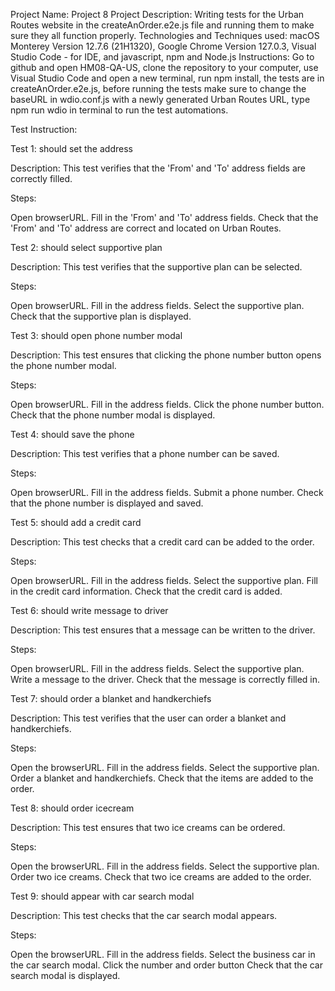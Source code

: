 Project Name: Project 8
Project Description: Writing tests for the Urban Routes website in the createAnOrder.e2e.js file and running them to make sure they all function properly. 
Technologies and Techniques used: macOS Monterey Version 12.7.6 (21H1320), Google Chrome Version 127.0.3, Visual Studio Code - for IDE, and javascript, npm and Node.js 
Instructions: Go to github and open HM08-QA-US, clone the repository to your computer, use Visual Studio Code and open a new terminal, run npm install, the tests are in createAnOrder.e2e.js, before running the tests make sure to change the baseURL in wdio.conf.js with a newly generated Urban Routes URL, type npm run wdio in terminal to run the test automations. 

Test Instruction:

Test 1: should set the address

Description: This test verifies that the 'From' and 'To' address fields are correctly filled.

Steps:

Open browserURL.
Fill in the 'From' and 'To' address fields.
Check that the 'From' and 'To' address are correct and located on Urban Routes.

Test 2: should select supportive plan

Description: This test verifies that the supportive plan can be selected.

Steps:

Open browserURL.
Fill in the address fields.
Select the supportive plan.
Check that the supportive plan is displayed.

Test 3: should open phone number modal

Description: This test ensures that clicking the phone number button opens the phone number modal.

Steps:

Open browserURL.
Fill in the address fields.
Click the phone number button.
Check that the phone number modal is displayed.

Test 4: should save the phone

Description: This test verifies that a phone number can be saved.

Steps:

Open browserURL.
Fill in the address fields.
Submit a phone number.
Check that the phone number is displayed and saved.

Test 5: should add a credit card

Description: This test checks that a credit card can be added to the order.

Steps:

Open browserURL.
Fill in the address fields.
Select the supportive plan.
Fill in the credit card information.
Check that the credit card is added.

Test 6: should write message to driver

Description: This test ensures that a message can be written to the driver.

Steps:

Open browserURL.
Fill in the address fields.
Select the supportive plan.
Write a message to the driver.
Check that the message is correctly filled in.

Test 7: should order a blanket and handkerchiefs

Description: This test verifies that the user can order a blanket and handkerchiefs.

Steps:

Open the browserURL.
Fill in the address fields.
Select the supportive plan.
Order a blanket and handkerchiefs.
Check that the items are added to the order.

Test 8: should order icecream

Description: This test ensures that two ice creams can be ordered.

Steps:

Open the browserURL.
Fill in the address fields.
Select the supportive plan.
Order two ice creams.
Check that two ice creams are added to the order.

Test 9: should appear with car search modal

Description: This test checks that the car search modal appears.

Steps:

Open the browserURL.
Fill in the address fields.
Select the business car in the car search modal.
Click the number and order button
Check that the car search modal is displayed.

